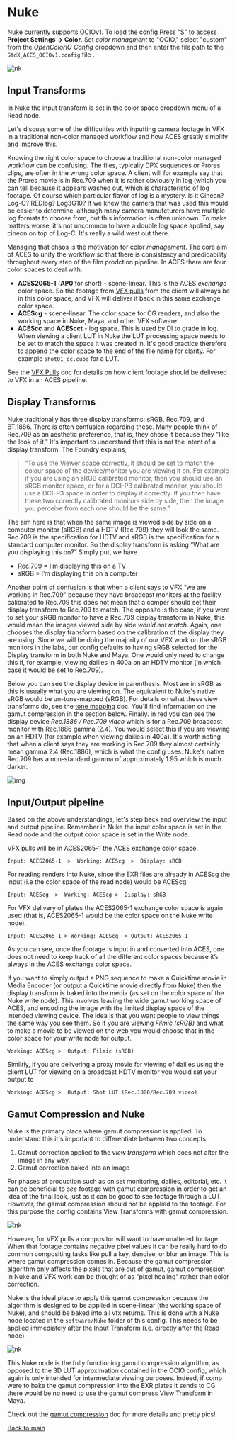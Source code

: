 # Nuke

Nuke currently supports OCIOv1. To load the config Press “S” to access **Project Settings → Color**. Set *color managment* to "OCIO," select "custom" from the *OpenColorIO Config* dropdown and then enter the file path to the  ````StdX_ACES_OCIOv1.config```` file . 

![nk](img/Nuke1.png)

## Input Transforms

In Nuke the input transform is set in the color space dropdown menu of a Read node. 

Let's discuss some of the difficulties with inputting camera footage in VFX in a traditional non-color managed workflow and how ACES greatly simplify and improve this. 

Knowing the right color space to choose a traditional non-color managed workflow can be confusing. The files, typically DPX sequences or Prores clips, are often in the wrong color space. A client will for example say that the Prores movie is in Rec.709 when it is rather obviously in log (which you can tell because it appears washed out, which is characteristic of log footage. Of course which particular flavor of log is a mystery. Is it Cineon? Log-C? REDlog? Log3G10? If we knew the camera that was used this would be easier to determine, although many camera manufcturers have multiple log formats to choose from, but this information is often unknown. To make matters worse, it's not uncommon to have a double log space applied, say cineon on top of Log-C. It's really a wild west out there. 

Managing that chaos is the motivation for color *management*. The core aim of ACES to unify the workflow so that there is consistency and predicability throughout every step of the film prodction pipeline. In ACES there are four color spaces to deal with.

- **ACES2065-1** (**AP0** for short) - scene-linear. This is the ACES *exchange* color space. So the footage from [VFX pulls](VFXpulls.md) from the client will always be in this color space, and VFX will deliver it back in this same exchange color space. 
- **ACEScg** - scene-linear. The color space for CG renders, and also the working space in Nuke, Maya, and other VFX software.
- **ACEScc** and **ACEScct** - log space. This is used by DI to grade in log. When viewing a client LUT in Nuke the LUT processing space needs to be set to match the space it was created in. It's good practice therefore to append the color space to the end of the file name for clarity. For example ````shot01_cc.cube```` for a LUT. 

See the [VFX Pulls](VFXpulls.md) doc for details on how client footage should be delivered to VFX in an ACES pipeline.

## Display Transforms

Nuke traditionally has three display transforms: sRGB, Rec.709, and BT.1886. There is often confusion regarding these. Many people think of Rec.709 as an aesthetic preference, that is, they chose it because they "like the look of it." It's important to understand that this is not the intent of a display transform. The Foundry explains,

> “To use the Viewer space correctly, it should be set to match the colour space of the device/monitor you are viewing it on. For example if you are using an sRGB calibrated monitor, then you should use an sRGB monitor space, or for a DCI-P3 calibrated monitor, you should use a DCI-P3 space in order to display it correctly. If you then have these two correctly calibrated monitors side by side, then the image you perceive from each one should be the same.”

The aim here is that when the same image is viewed side by side on a computer monitor (sRGB) and a HDTV (Rec.709) they will look the same. Rec.709 is the specification for HDTV and sRGB is the specification for a standard computer monitor. So the display transform is asking “What are you displaying this on?” Simply put, we have

- Rec.709 = I’m displaying this on a TV
- sRGB = I’m displaying this on a computer

Another point of confusion is that when a client says to VFX “we are working in Rec.709" because they have broadcast monitors at the facility calibrated to Rec.709 this does not mean that a comper should set their display transform to Rec.709 to match. The opposite is the case, if you were to set your sRGB monitor to have a Rec.709 display transform in Nuke, this would mean the images viewed side by side *would not match*. Again, one chooses the display transform based on the calibration of the display they are using. Since we will be doing the majority of our VFX work on the sRGB monitors in the labs, our config defaults to having sRGB selected for the Display transform in both Nuke and Maya. One would only need to change this if, for example, viewing dailies in 400a on an HDTV monitor (in which case it would be set to Rec.709).

Below you can see the display device in parenthesis. Most are in sRGB as this is usually what you are viewing on. The equivalent to Nuke's native sRGB would be un-tone-mapped (sRGB). For details on what these view transforms do, see the [tone mapping](tonemap.md) doc. You'll find information on the gamut compression in the section below. Finally. in red you can see the display device *Rec.1886 / Rec.709 video* which is for a Rec.709 broadcast monitor with Rec.1886 gamma (2.4). You would select this if you are viewing on an HDTV (for example when viewing dailies in 400a). It's worth noting that when a client says they are working in Rec.709 they almost certainly mean gamma 2.4 (Rec.1886), which is what the config uses. Nuke's native Rec.709 has a non-standard gamma of approximately 1.95 which is much darker.

![img](img/Nuke4.png)

## Input/Output pipeline

Based on the above understandings, let's step back and overview the input and output pipeline. Remember in Nuke the input color space is set in the Read node and the output color space is set in the Write node.

VFX pulls will be in ACES2065-1 the ACES exchange color space. 

````Input: ACES2065-1  >  Working: ACEScg  >  Display: sRGB````

For reading renders into Nuke, since the EXR files are already in ACEScg the input (i.e the color space of the read node) would be  ACEScg.
	
````Input: ACEScg  >  Working: ACEScg >  Display: sRGB````

For VFX delivery of plates the ACES2065-1 exchange color space is again used (that is,  ACES2065-1 would be the color space on the Nuke write node). 

````Input: ACES2065-1 > Working: ACEScg  > Output: ACES2065-1````

As you can see, once the footage is input in and converted into ACES, one does not need to keep track of all the different color spaces because it’s always in the ACES exchange color space.

If you want to simply output a PNG sequence to make a Quicktime movie in Media Encoder (or output a Quicktime movie directly from Nuke) then the display transform is baked into the media (as set on the color space of the Nuke write node). This involves leaving the wide gamut working space of ACES, and encoding the image with the limited display space of the intended viewing device. The idea is that you want people to view things the same way you see them. So if you are viewing *Filmic (sRGB)* and what to make a movie to be viewed on the web you would choose that in the color space for your write node for output.
	
````Working: ACEScg >  Output: Filmic (sRGB)````

Similrly, if you are delivering a proxy movie for viewing of dailies using the client LUT for viewing on a broadcast HDTV monitor you would set your output to 

````Working: ACEScg >  Output: Shot LUT (Rec.1886/Rec.709 video)````


## Gamut Compression and Nuke

Nuke is the primary place where gamut compression is applied. To understand this it's important to differentiate between two concepts:
 1. Gamut correction applied to the *view transform* which does not alter the image in any way.
 1. Gamut correction baked into an image

For phases of production such as on set monitoring, dailies, editorial, etc. it can be beneficial to *see* footage with gamut compression in order to get an idea of the final look, just as it can be good to see footage through a LUT. However, the gamut compression should not be applied to the footage. For this purpose the config contains View Transforms with gamut compression. 

![nk](img/Nuke2.png)

However, for VFX pulls a compositor will want to have unaltered footage. When that footage contains negative pixel values it can be really hard to do common compositing tasks like pull a key, denoise, or blur an image. This is where gamut compression comes in. Because the gamut compression algorithm only affects the pixels that are out of gamut, gamut compression in Nuke and VFX work can be thought of as "pixel healing" rather than color correction. 

Nuke is the ideal place to apply this gamut compression because the algorithm is designed to be applied in scene-linear (the working space of Nuke), and should be baked into all vfx returns. This is done with a Nuke node located in the ````software/Nuke```` folder of this config. This needs to be applied immediately after the Input Transform (i.e. directly after the Read node).

![nk](img/Nuke3.png)

This Nuke node is the fully functioning gamut compression algorithm, as opposed to the 3D LUT approximation contained in the OCIO config, which again is only intended for intermediate viewing purposes. Indeed, if comp were to bake the gamut compression into the EXR plates it sends to CG there would be no need to use the gamut compress View Transform in Maya.

Check out the [gamut compression](gamut.md) doc for more details and pretty pics!



[Back to main](../StdX_ACES)

